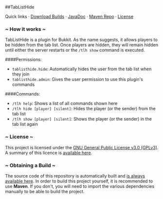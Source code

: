 ##TabListHide 

Quick links · [Download Builds](https://ci.pgmann.cf/job/TabListHide/) · [JavaDoc](https://ci.pgmann.cf/job/TabListHide/javadoc) · [Maven Repo](https://mvn.pgmann.cf/) · [License](https://www.gnu.org/licenses/gpl-3.0.en.html)

### ~ How it works ~

TabListHide is a plugin for Bukkit. As the name suggests, it allows players to be hidden from the tab list.
Once players are hidden, they will remain hidden until either the server restarts or the `/tlh show` command is executed.

####Permissions:
- `tablisthide.hide`: Automatically hides the user from the tab list when they join
- `tablisthide.admin`: Gives the user permission to use this plugin's commands

####Commands:
- `/tlh help`: Shows a list of all commands shown here
- `/tlh hide [player] [silent]`: Hides the player (or the sender) from the tab list
- `/tlh show [player] [silent]`: Shows the player (or the sender) in the tab list again

### ~ License ~

This project is licensed under the [GNU General Public License v3.0 (GPLv3)](https://www.gnu.org/licenses/gpl-3.0.en.html).  
A summary of this licence is [available here](https://www.tldrlegal.com/l/gpl-3.0).

### ~ Obtaining a Build ~

The source code of this repository is automatically built and [is always available here](https://ci.pgmann.cf/job/TabListHide/).
In order to build this project yourself, it is recommended to use **Maven**.
If you don't, you will need to import the various dependencies manually to be able to build the project.
